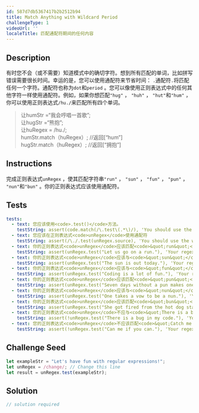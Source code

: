 ```yaml
---
id: 587d7db5367417b2b2512b94
title: Match Anything with Wildcard Period
challengeType: 1
videoUrl: ''
localeTitle: 匹配通配符期间的任何内容
---
```


## Description
<section id="description">有时您不会（或不需要）知道模式中的确切字符。想到所有匹配的单词，比如拼写错误需要很长时间。幸运的是，您可以使用通配符来节省时间： <code>.</code>通配符<code>.</code>将匹配任何一个字符。通配符也称为<code>dot</code>和<code>period</code> 。您可以像使用正则表达式中的任何其他字符一样使用通配符。例如，如果你想匹配<code>&quot;hug&quot;</code> ， <code>&quot;huh&quot;</code> ， <code>&quot;hut&quot;</code>和<code>&quot;hum&quot;</code> ，你可以使用正则表达式<code>/hu./</code>来匹配所有四个单词。 <blockquote>让humStr =“我会哼唱一首歌”; <br>让hugStr =“熊抱”; <br>让huRegex = /hu./; <br> humStr.match（huRegex）; //返回[“hum”] <br> hugStr.match（huRegex）; //返回[“拥抱”] </blockquote></section>

## Instructions
<section id="instructions">完成正则表达式<code>unRegex</code> ，使其匹配字符串<code>&quot;run&quot;</code> ， <code>&quot;sun&quot;</code> ， <code>&quot;fun&quot;</code> ， <code>&quot;pun&quot;</code> ， <code>&quot;nun&quot;</code>和<code>&quot;bun&quot;</code> 。你的正则表达式应该使用通配符。 </section>

## Tests
<section id='tests'>

```yml
tests:
  - text: 您应该使用<code>.test()</code>方法。
    testString: assert(code.match(/\.test\(.*\)/), 'You should use the <code>.test()</code> method.');
  - text: 您应该在正则表达式<code>unRegex</code>使用通配符
    testString: assert(/\./.test(unRegex.source), 'You should use the wildcard character in your regex <code>unRegex</code>');
  - text: 你的正则表达式<code>unRegex</code>应该匹配<code>&quot;run&quot;</code> <code>&quot;Let us go on a run.&quot;</code> <code>&quot;run&quot;</code>中的<code>&quot;run&quot;</code> <code>&quot;Let us go on a run.&quot;</code>
    testString: assert(unRegex.test("Let us go on a run."), 'Your regex <code>unRegex</code> should match <code>"run"</code> in <code>"Let us go on a run."</code>');
  - text: 你的正则表达式<code>unRegex</code>应该与<code>&quot;sun&quot;</code> <code>&quot;The sun is out today.&quot;</code> <code>&quot;sun&quot;</code>中的<code>&quot;sun&quot;</code>匹配<code>&quot;The sun is out today.&quot;</code>
    testString: assert(unRegex.test("The sun is out today."), 'Your regex <code>unRegex</code> should match <code>"sun"</code> in <code>"The sun is out today."</code>');
  - text: 你的正则表达式<code>unRegex</code>应该与<code>&quot;fun&quot;</code> <code>&quot;Coding is a lot of fun.&quot;</code> <code>&quot;fun&quot;</code>中的<code>&quot;fun&quot;</code>匹配<code>&quot;Coding is a lot of fun.&quot;</code>
    testString: assert(unRegex.test("Coding is a lot of fun."), 'Your regex <code>unRegex</code> should match <code>"fun"</code> in <code>"Coding is a lot of fun."</code>');
  - text: 你的正则表达式<code>unRegex</code>应该匹配<code>&quot;pun&quot;</code> <code>&quot;Seven days without a pun makes one weak.&quot;</code> <code>&quot;pun&quot;</code> <code>&quot;Seven days without a pun makes one weak.&quot;</code>
    testString: assert(unRegex.test("Seven days without a pun makes one weak."), 'Your regex <code>unRegex</code> should match <code>"pun"</code> in <code>"Seven days without a pun makes one weak."</code>');
  - text: 你的正则表达式<code>unRegex</code>应该与<code>&quot;nun&quot;</code> <code>&quot;One takes a vow to be a nun.&quot;</code> <code>&quot;nun&quot;</code>中的<code>&quot;nun&quot;</code>匹配<code>&quot;One takes a vow to be a nun.&quot;</code>
    testString: assert(unRegex.test("One takes a vow to be a nun."), 'Your regex <code>unRegex</code> should match <code>"nun"</code> in <code>"One takes a vow to be a nun."</code>');
  - text: 你的正则表达式<code>unRegex</code>应该匹配<code>&quot;bun&quot;</code> <code>&quot;She got fired from the hot dog stand for putting her hair in a bun.&quot;</code> <code>&quot;bun&quot;</code>中的<code>&quot;bun&quot;</code> <code>&quot;She got fired from the hot dog stand for putting her hair in a bun.&quot;</code>
    testString: assert(unRegex.test("She got fired from the hot dog stand for putting her hair in a bun."), 'Your regex <code>unRegex</code> should match <code>"bun"</code> in <code>"She got fired from the hot dog stand for putting her hair in a bun."</code>');
  - text: 您的正则表达式<code>unRegex</code>不应与<code>&quot;There is a bug in my code.&quot;</code>匹配<code>&quot;There is a bug in my code.&quot;</code>
    testString: assert(!unRegex.test("There is a bug in my code."), 'Your regex <code>unRegex</code> should not match <code>"There is a bug in my code."</code>');
  - text: 您的正则表达式<code>unRegex</code>不应该匹配<code>&quot;Catch me if you can.&quot;</code>
    testString: assert(!unRegex.test("Can me if you can."), 'Your regex <code>unRegex</code> should not match <code>"Catch me if you can."</code>');

```

</section>

## Challenge Seed
<section id='challengeSeed'>

<div id='js-seed'>

```js
let exampleStr = "Let's have fun with regular expressions!";
let unRegex = /change/; // Change this line
let result = unRegex.test(exampleStr);

```

</div>



</section>

## Solution
<section id='solution'>

```js
// solution required
```
</section>
